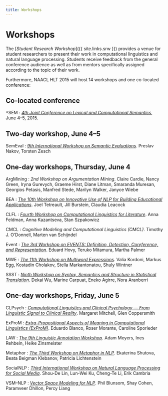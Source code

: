 ```yaml
---
title: Workshops
---
```


# Workshops

The [*Student Research Workshop*]({{ site.links.srw }}) provides a venue for student researchers to present their work in computational linguistics and natural language processing. Students receive feedback from the general conference audience as well as from mentors specifically assigned according to the topic of their work.

Furthermore, NAACL HLT 2015 will host 14 workshops and one co-located conference:

## Co-located conference

<tt>*</tt>SEM
: [*4th Joint Conference on Lexical and Computational Semantics*](
    https://sites.google.com/site/starsem2015),
  June 4–5, 2015.

## Two-day workshop, June 4–5

SemEval
: [*9th International Workshop on Semantic Evaluations*](
    http://alt.qcri.org/semeval2015/).
  Preslav Nakov, Torsten Zesch

## One-day workshops, Thursday, June 4

ArgMining
: *2nd Workshop on Argumentation Mining*.
  Claire Cardie, Nancy Green, Iryna Gurevych, Graeme Hirst, Diane Litman,
  Smaranda Muresan, Georgios Petasis, Manfred Stede, Marilyn Walker, Janyce Wiebe

BEA
: [*The 10th Workshop on Innovative Use of NLP for Building Educational Applications*](
    http://www.cs.rochester.edu/~tetreaul/naacl-bea10.html).
  Joel Tetreault, Jill Burstein, Claudia Leacock

CLFL
: [*Fourth Workshop on Computational Linguistics for Literature*](
    https://sites.google.com/site/clfl2015/).
  Anna Feldman, Anna Kazantseva, Stan Szpakowicz

CMCL
: *Cognitive Modeling and Computational Linguistics (CMCL)*.
  Timothy J. O’Donnell, Marten van Schijndel

Event
: [*The 3rd Workshop on EVENTS: Definition, Detection, Coreference, and Representation*](
    https://sites.google.com/site/wsevents2015/).
  Eduard Hovy, Teruko Mitamura, Martha Palmer

MWE
: [*The 11th Workshop on Multiword Expressions*](
    http://multiword.sourceforge.net/mwe2015).
  Valia Kordoni, Markus Egg, Kostadin Cholakov, Stella Markantonatou, Shuly Wintner

SSST
: [*Ninth Workshop on Syntax, Semantics and Structure in Statistical Translation*](
    http://www.cs.ust.hk/~dekai/ssst/).
  Dekai Wu, Marine Carpuat, Eneko Agirre, Nora Aranberri

## One-day workshops, Friday, June 5

CLPsych
: [*Computational Linguistics and Clinical Psychology — From Linguistic Signal to Clinical Reality*](
    http://clpsych.org/).
  Margaret Mitchell, Glen Coppersmith

ExProM
: [*Extra-Propositional Aspects of Meaning in Computational Linguistics (ExProM)*](
    http://www.cse.unt.edu/exprom2015/).
  Eduardo Blanco, Roser Morante, Caroline Sporleder

LAW
: [*The 9th Linguistic Annotation Workshop*](
    http://www.sfb632.uni-potsdam.de/law2015/).
  Adam Meyers, Ines Rehbein, Heike Zinsmeister

Metaphor
: [*The Third Workshop on Metaphor in NLP*](
    https://sites.google.com/site/metaphorinnlp2015/home).
  Ekaterina Shutova, Beata Beigman Klebanov, Patricia Lichtenstein

SocialNLP
: [*Third International Workshop on Natural Language Processing for Social Media*](
    https://sites.google.com/site/socialnlp2015/).
  Shou-De Lin, Lun-Wei Ku, Cheng-Te Li, Erik Cambria

VSM–NLP
: [*Vector Space Modeling for NLP*](
    http://naacl15vs.github.io).
  Phil Blunsom, Shay Cohen, Paramveer Dhillon, Percy Liang
